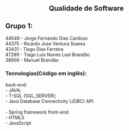 <h2 align="center">Qualidade de Software</h2>

<h2>Grupo 1:</h2> 
	44549 - Jorge Fernando Dias Cardoso<br>
	44375 - Ricardo Jose Ventura Soares<br>
	43431 - Tiago Dias Ferreira<br>
	47289 - Tiago Luis Nunes Leal Brandão<br>
	38909 - Manuel Brandão<br>

<h3>Tecnologias(Código em  inglês):</h3>
	back-end:<br>
 		- JAVA;<br>
   		- T-SQL (SQL_SERVER);<br>
     		- Java Database Connectivity (JDBC) API.<br><br>
       		- Spring framework
	front-end: <br>
 		- HTML5<br>
      		- JavaScript
